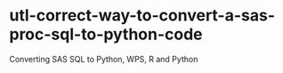 # utl-correct-way-to-convert-a-sas-proc-sql-to-python-code
Converting SAS SQL to Python, WPS, R and Python  

